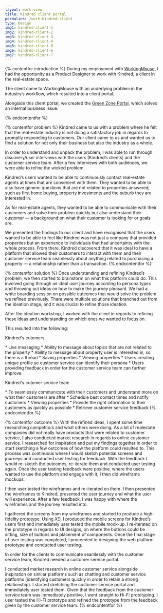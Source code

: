 ```yaml
---
layout: work-view
title: Kindred client portal
permalink: /work-kindred-client
type: Design
img1: kindred-client-1
img2: kindred-client-2
img3: kindred-client-3
img4: kindred-client-4
img5: kindred-client-5
img6: kindred-client-6
img7: kindred-client-7
---
```


{% contentfor introduction %}
During my employment with <a href="https://workingmouse.com.au/" target="_blank">WorkingMouse,</a> I had the opportunity as a Product Designer to work with Kindred, a client in the real-estate space.

The client came to WorkingMouse with an underlying problem in the industry’s workflow, which resulted into a client portal.

Alongside this client portal, we created the <a href="/work-kindred-admin">Green Zone Portal</a>, which solved an internal business issue.

{% endcontentfor %}

{% contentfor problem %}
Kindred came to us with a problem where he felt that the real-estate industry is not doing a satisfactory job in regards to promptly responding to customers. Our client came to us and wanted us to find a solution for not only their business but also the industry as a whole.

In order to understand and unpack the problem, I was able to run through discovery/user interviews with the users (Kindred’s clients) and the customer service team. After a few interviews with both audiences, we were able to refine the wicked problem.

Kindred’s users wanted to be able to continuously contact real-estate agents at times that are convenient with them. They wanted to be able to also have generic questions that are not related to properties answered, such as first home buying, property investments and the suburb they are interested in.

As for real-estate agents, they wanted to be able to communicate with their customers and solve their problem quickly but also understand their customer — a background on what their customer is looking for or goals are.

We presented the findings to our client and have recognised that the users wanted to be able to feel like Kindred was not just a company that provided properties but an experience to individuals that had uncertainty with the whole process. From there, Kindred discovered that it was ideal to have a platform that allowed their customers to interact with them and their customer service team seamlessly about anything related to purchasing a property — a relationship rather than a transaction.
{% endcontentfor %}

{% contentfor solution %}
Once understanding and refining Kindred’s problem, we then started to brainstorm on what this platform could do. This involved going through an ideal user journey according to persona types and throwing out ideas on how to make the journey pleasant. We had a white boarding session on possible outcomes that would solve the problem we refined previously. There were multiple solutions that branched out from the ideation stage, and it was crucial to refine those ideation.

After the ideation workshop, I worked with the client in regards to refining these ideas and understanding on which ones we wanted to focus on.

This resulted into the following:

<p class="b ul-heading">Kindred's cutomers</p>
* Live messaging
    * Ability to message about topics that are not related to the property
    * Ability to message about property user is interested in, so there is a thread
* Saving properties
* Viewing properties 
* Users creating unique profile so customer service can identify their persona
* Users providing feedback in order for the customer service team can further improve

<p class="b ul-heading">Kindred's cutomer service team</p>
* To seamlessly communicate with their customers and understand more on what their customers are after
* Schedule best contact times and notify customers
* Viewing properties 
* Provide the right information to their customers as quickly as possible
* Retrieve customer service feedback
{% endcontentfor %}

{% contentfor outcome %}
With the refined ideas, I spent some time researching competitors and what others were doing. As a lot of realestate companies did not really have products that were related to customer service, I also conducted market research in regards to online customer service. I researched for inspiration and put my findings together in order to start sketching a few outcomes of how the platform could resulted to. This process was continuous where I would sketch potential screens and journeys and conducted user testing for feedback. With the feedback I would re-sketch the outcomes, re-iterate them and conducted user testing again. Once the user testing feedback were positive, where the users wanted to use the platform and engage with it, I then did wireframe mockups.

I then user tested the wireframes and re-iterated on them. I then presented the wireframes to Kindred, presented the user journey and what the user will experience. After a few feedback, I was happy with where the wireframes and the journey resulted into.

I gathered the screens from my wireframes and started to produce a high-fidelity prototype. Using XD, I produced the mobile screens for Kindred’s users first and immediately user tested the mobile mock-up. I re-iterated on the prototype in regards to UI designs, on where the buttons could be sitting, size of buttons and placement of components. Once the final stage of user testing was completed, I proceeded to designing the web platform prototype and conducted user testing.

In order for the clients to communicate seamlessly with the customer service team, Kindred needed a customer service portal.

I conducted market research in online customer service alongside inspiration on similar platforms such as chatting and customer service platforms (identifying customers quickly in order to retain a strong relationship). I started sketching the customer service portal and immediately user tested them. Given that the feedback from the customer service team was immediately positive, I went straight to Hi-Fi prototyping. I user tested the Hi-Fi prototype and refined the prototype from the feedback given by the customer service team.
{% endcontentfor %}
